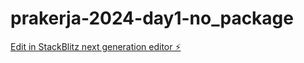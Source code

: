 # prakerja-2024-day1-no_package

[Edit in StackBlitz next generation editor ⚡️](https://stackblitz.com/~/github.com/wildanjisung/prakerja-2024-day1-no_package)